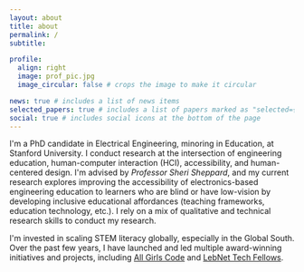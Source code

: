 ```yaml
---
layout: about
title: about
permalink: /
subtitle:

profile:
  align: right
  image: prof_pic.jpg
  image_circular: false # crops the image to make it circular

news: true # includes a list of news items
selected_papers: true # includes a list of papers marked as "selected={true}"
social: true # includes social icons at the bottom of the page
---
```


I'm a PhD candidate in Electrical Engineering, minoring in Education, at Stanford University. I conduct research at the intersection of engineering education, human-computer interaction (HCI), accessibility, and human-centered design. I'm advised by *Professor Sheri Sheppard*, and my current research explores improving the accessibility of electronics-based engineering education to learners who are blind or have low-vision by developing inclusive educational affordances (teaching frameworks, education technology, etc.). I rely on a mix of qualitative and technical research skills to conduct my research. 

I'm invested in scaling STEM literacy globally, especially in the Global South. Over the past few years, I have launched and led multiple award-winning initiatives and projects, including [All Girls Code](https://www.allgirlscode.me) and [LebNet Tech Fellows](https://lebnet.us/TechFellows).